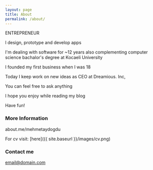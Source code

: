 ```yaml
---
layout: page
title: About
permalink: /about/
---
```


ENTREPRENEUR

I design, prototype and develop apps

I'm dealing with software for ~12 years also complementing computer science bachalor's degree at Kocaeli University

I founded my first business when I was 18

Today I keep work on new ideas as CEO at Dreamious. Inc,

You can feel free to ask anything 

I hope you enjoy while reading my blog

Have fun!

### More Information

about.me/mehmetaydogdu

For cv visit: [here]({{ site.baseurl }}/images/cv.png)

### Contact me

[email@domain.com](mailto:mhmt.dp@gmail.com)